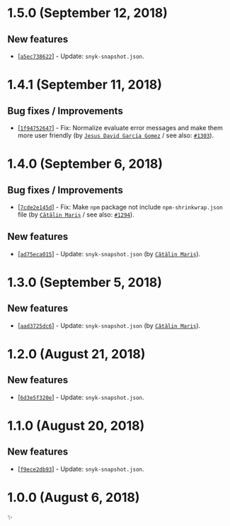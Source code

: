 # 1.5.0 (September 12, 2018)

## New features

* [[`a5ec738622`](https://github.com/webhintio/hint/commit/a5ec73862205f712c0911ff46c76dd1b4c1079ec)] - Update: `snyk-snapshot.json`.


# 1.4.1 (September 11, 2018)

## Bug fixes / Improvements

* [[`1f94752647`](https://github.com/webhintio/hint/commit/1f94752647ba7f023ca47931351b3995567d890e)] - Fix: Normalize evaluate error messages and make them more user friendly (by [`Jesus David García Gomez`](https://github.com/sarvaje) / see also: [`#1303`](https://github.com/webhintio/hint/issues/1303)).


# 1.4.0 (September 6, 2018)

## Bug fixes / Improvements

* [[`7cde2e145d`](https://github.com/webhintio/hint/commit/7cde2e145d247ea2dd0a42cbf2aa3a601b223a88)] - Fix: Make `npm` package not include `npm-shrinkwrap.json` file (by [`Cătălin Mariș`](https://github.com/alrra) / see also: [`#1294`](https://github.com/webhintio/hint/issues/1294)).

## New features

* [[`ad75eca015`](https://github.com/webhintio/hint/commit/ad75eca0153fff17c29b2088521a37e7f4283659)] - Update: `snyk-snapshot.json` (by [`Cătălin Mariș`](https://github.com/alrra)).


# 1.3.0 (September 5, 2018)

## New features

* [[`aad3725dc6`](https://github.com/webhintio/hint/commit/aad3725dc692c33195f26f1c2439cbfe59387d86)] - Update: `snyk-snapshot.json` (by [`Cătălin Mariș`](https://github.com/alrra)).


# 1.2.0 (August 21, 2018)

## New features

* [[`6d3e5f320e`](https://github.com/webhintio/hint/commit/6d3e5f320e3bf51cfe3d091eff69b5af7548b375)] - Update: `snyk-snapshot.json`.


# 1.1.0 (August 20, 2018)

## New features

* [[`f9ece2db93`](https://github.com/webhintio/hint/commit/f9ece2db932e5c5eac8503903bedbb5e823773bd)] - Update: `snyk-snapshot.json`.


# 1.0.0 (August 6, 2018)

✨
